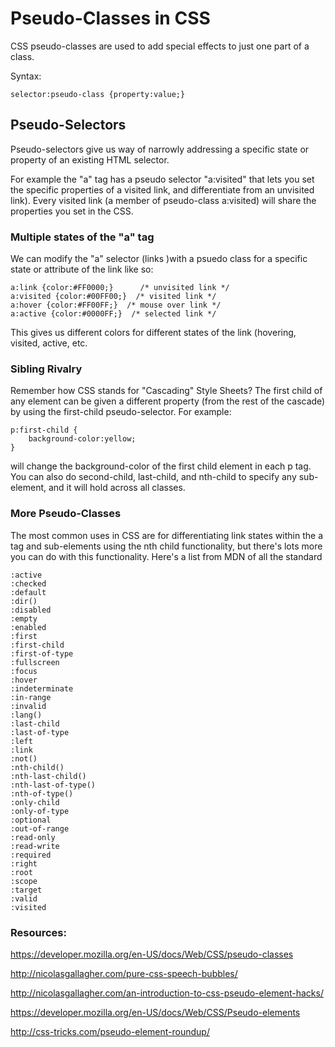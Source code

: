 # Pseudo-Classes in CSS

CSS pseudo-classes are used to add special effects to just one part of a class. 

Syntax:

	selector:pseudo-class {property:value;}
	

## Pseudo-Selectors
Pseudo-selectors give us way of narrowly addressing a specific state or property of an existing HTML selector.

For example the "a" tag has a pseudo selector "a:visited" that lets you set the specific properties of a visited link, and differentiate from an unvisited link). Every visited link (a member of pseudo-class a:visited) will share the properties you set in the CSS.

### Multiple states of the "a" tag
	
We can modify the "a" selector (links )with a psuedo class for a specific state or attribute of the link like so:

	a:link {color:#FF0000;}      /* unvisited link */
	a:visited {color:#00FF00;}  /* visited link */
	a:hover {color:#FF00FF;}  /* mouse over link */
	a:active {color:#0000FF;}  /* selected link */
		

This gives us different colors for different states of the link (hovering, visited, active, etc.


### Sibling Rivalry

Remember how CSS stands for "Cascading" Style Sheets? The first child of any element can be given a different property (from the rest of the cascade) by using the first-child pseudo-selector. For example:

	p:first-child { 
		background-color:yellow;
	}
	
will change the background-color of the first child element in each p tag. You can also do second-child, last-child, and nth-child to specify any sub-element, and it will hold across all classes.

### More Pseudo-Classes

The most common uses in CSS are for differentiating link states within the a tag and sub-elements using the nth child functionality, but there's lots more you can do with this functionality. Here's a list from MDN of all the standard

	:active
	:checked
	:default
	:dir()
	:disabled
	:empty
	:enabled
	:first
	:first-child
	:first-of-type
	:fullscreen
	:focus
	:hover
	:indeterminate
	:in-range
	:invalid
	:lang()
	:last-child
	:last-of-type
	:left
	:link
	:not()
	:nth-child()
	:nth-last-child()
	:nth-last-of-type()
	:nth-of-type()
	:only-child
	:only-of-type
	:optional
	:out-of-range
	:read-only
	:read-write
	:required
	:right
	:root
	:scope
	:target
	:valid
	:visited

### Resources:

https://developer.mozilla.org/en-US/docs/Web/CSS/pseudo-classes

http://nicolasgallagher.com/pure-css-speech-bubbles/
 
http://nicolasgallagher.com/an-introduction-to-css-pseudo-element-hacks/
  
https://developer.mozilla.org/en-US/docs/Web/CSS/Pseudo-elements

http://css-tricks.com/pseudo-element-roundup/























